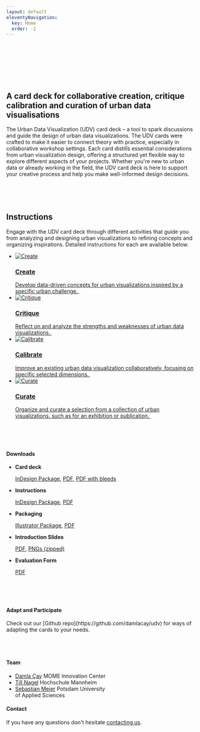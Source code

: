 ```yaml
---
layout: default
eleventyNavigation:
  key: Home
  order: -1
---
```



<section class="section home-section" id="introduction" style="padding-top:100px;margin-top:0px;">
	<div class="home-section__text">
		<h2>A card deck for collaborative creation, critique calibration and curation of urban data visualisations</h2>
		<p>The Urban Data Visualization (UDV) card deck – a tool to spark discussions and guide the design of urban data visualizations. The UDV cards were crafted to make it easier to connect theory with practice, especially in collaborative workshop settings. Each card distills essential considerations from urban visualization design, offering a structured yet flexible way to explore different aspects of your projects. Whether you're new to urban data or already working in the field, the UDV card deck is here to support your creative process and help you make well-informed design decisions.</p>
  </div>
	<div class="home-section__shapes">
		<!--<img src="/assets/img/udvcards-in-hands.jpg" alt="UDV cards spread in hand." />-->
	</div>
</section>

<section style="padding-top:50px; padding-bottom:0;" class="section workshop-section" id="instructions">
  <div class="container">
    <h2>Instructions</h2>
    <p>Engage with the UDV card deck through different activities that guide you from analyzing and designing urban visualizations to refining concepts and organizing inspirations. Detailed instructions for each are available below.</p>
  </div>
	<ul id="instruction-list">
    <li>
      <a href="/create/">
        <img src="/assets/img/icon-create.svg" alt="Create" />
        <h3>Create</h3>
        <span>
          Develop data-driven concepts for urban visualizations inspired by a specific urban challenge.
        </span>
      </a>
      <a class="upcoming-link" style="color:white;" href="/create/">Read more &raquo;</a>
    </li>
    <li>
      <a href="/critique/">
        <img src="/assets/img/icon-critique.svg" alt="Critique" />
        <h3>Critique</h3>
        <span>
          Reflect on and analyze the strengths and weaknesses of urban data visualizations.
        </span>
      </a>
      <a class="upcoming-link" style="color:white;" href="/critique/">Read more &raquo;</a>
    </li>
    <li>
      <a href="/calibrate/">
        <img src="/assets/img/icon-calibrate.svg" alt="Calibrate" />
        <h3>Calibrate</h3>
        <span>
          Improve an existing urban data visualization collaboratively, focusing on specific selected dimensions.
        </span>
      </a>
      <a class="upcoming-link" style="color:white;" href="/calibrate/">Read more &raquo;</a>
    </li>
    <li>
      <a href="/curate/">
        <img src="/assets/img/icon-curate.svg" alt="Curate" />
        <h3>Curate</h3>
        <span>
          Organize and curate a selection from a collection of urban visualizations, such as for an exhibition or publication.
        </span>
      </a>
      <a class="upcoming-link" style="color:white;" href="/curate/">Read more &raquo;</a>
    </li>
  </ul>
</section>

<section style="padding-top:50px; padding-bottom:0;" class="section workshop-section workshop-section__focus">
<h4 id="downloads">Downloads</h4>
<ul class="workshop-section__talk-list">
  <li>
    <strong>Card deck</strong>
    <p><a href="https://github.com/damlacay/udv/blob/main/downloads/cards-package.zip">InDesign Package</a>, <a href="https://github.com/damlacay/udv/blob/main/downloads/cards.pdf">PDF</a>, <a href="https://github.com/damlacay/udv/blob/main/downloads/cards-bleeds.pdf">PDF with bleeds</a></p>
  </li>
  <li>
    <strong>Instructions</strong>
    <p><a href="https://github.com/damlacay/udv/blob/main/downloads/instructions-package.zip">InDesign Package</a>, <a href="https://github.com/damlacay/udv/blob/main/downloads/instructions.pdf">PDF</a></p>
  </li>
  <li>
    <strong>Packaging</strong>
    <p><a href="https://github.com/damlacay/udv/blob/main/downloads/packaging-package.zip">Illustrator Package</a>, <a href="https://github.com/damlacay/udv/blob/main/downloads/packaging.pdf">PDF</a></p>
  </li>
  <li>
    <strong>Introduction Slides</strong>
    <p><a href="https://github.com/damlacay/udv/blob/main/downloads/slides.pdf">PDF</a>, <a href="https://github.com/damlacay/udv/blob/main/downloads/slides.zip">PNGs (zipped)</a></p>
  </li>
  <li>
    <strong>Evaluation Form</strong>
    <p><a href="https://github.com/damlacay/udv/blob/main/downloads/survey.pdf">PDF</a></p>
  </li>
</ul>
</section>

<section style="padding-top:50px; padding-bottom:0;" class="section workshop-section workshop-section__timeline">
<h4 id="contact">Adapt and Participate</h4>
<div>
  Check out our [Github repo](https://github.com/damlacay/udv) for ways of adapting the cards to your needs.
</div>
</section>

<section style="padding-top:50px; padding-bottom:0;" class="section workshop-section workshop-section__timeline">
<h4 id="contact">Team</h4>
<ul class="committee-list">
<li class="committee-list__item">
<a href="https://mome.hu/en/people/damla-cay">Damla Çay</a>
<span class="committee-list__item--institution">
MOME Innovation Center
</span>
</li>
<li class="committee-list__item">
<a href="https://services.informatik.hs-mannheim.de/~nagel/">Till Nagel</a>
<span class="committee-list__item--institution">
Hochschule Mannheim
</span>
</li>
<li class="committee-list__item">
<a href="https://idl.fh-potsdam.de/en/people/sebastian-meier/">Sebastian Meier</a>
<span class="committee-list__item--institution">
Potsdam University<br />of Applied Sciences
</span>
</li>
</ul>
</section>

<section class="section workshop-section workshop-section__contact">
<h4>Contact</h4>
<div>
If you have any questions don't hesitate <a href="mailto:damla.cay@mome.hu?subject=UDV-Cards">contacting us</a>.
</div>
</section>
